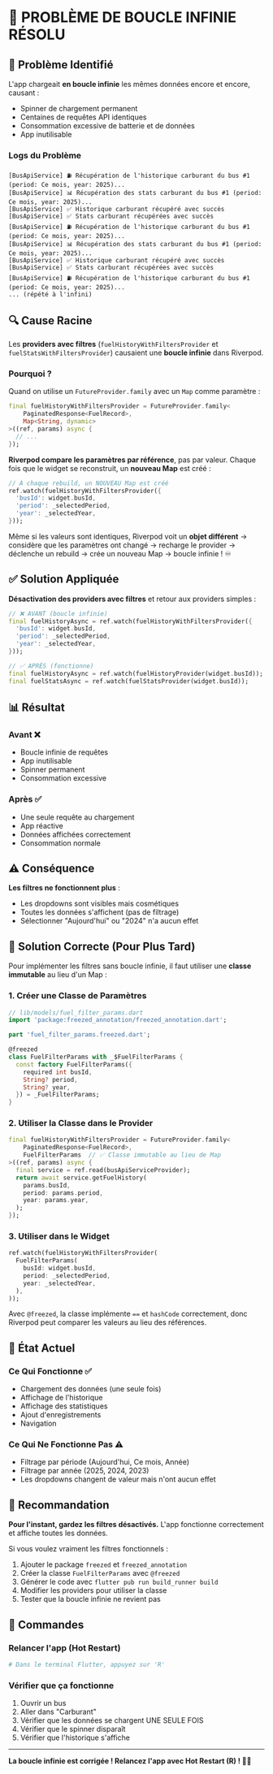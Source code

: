 # 🔧 PROBLÈME DE BOUCLE INFINIE RÉSOLU

## 🐛 Problème Identifié

L'app chargeait **en boucle infinie** les mêmes données encore et encore, causant :
- Spinner de chargement permanent
- Centaines de requêtes API identiques
- Consommation excessive de batterie et de données
- App inutilisable

### Logs du Problème

```
[BusApiService] ⛽ Récupération de l'historique carburant du bus #1 (period: Ce mois, year: 2025)...
[BusApiService] 📊 Récupération des stats carburant du bus #1 (period: Ce mois, year: 2025)...
[BusApiService] ✅ Historique carburant récupéré avec succès
[BusApiService] ✅ Stats carburant récupérées avec succès
[BusApiService] ⛽ Récupération de l'historique carburant du bus #1 (period: Ce mois, year: 2025)...
[BusApiService] 📊 Récupération des stats carburant du bus #1 (period: Ce mois, year: 2025)...
[BusApiService] ✅ Historique carburant récupéré avec succès
[BusApiService] ✅ Stats carburant récupérées avec succès
[BusApiService] ⛽ Récupération de l'historique carburant du bus #1 (period: Ce mois, year: 2025)...
... (répété à l'infini)
```

## 🔍 Cause Racine

Les **providers avec filtres** (`fuelHistoryWithFiltersProvider` et `fuelStatsWithFiltersProvider`) causaient une **boucle infinie** dans Riverpod.

### Pourquoi ?

Quand on utilise un `FutureProvider.family` avec un `Map` comme paramètre :

```dart
final fuelHistoryWithFiltersProvider = FutureProvider.family<
    PaginatedResponse<FuelRecord>, 
    Map<String, dynamic>
>((ref, params) async {
  // ...
});
```

**Riverpod compare les paramètres par référence**, pas par valeur. Chaque fois que le widget se reconstruit, un **nouveau Map** est créé :

```dart
// À chaque rebuild, un NOUVEAU Map est créé
ref.watch(fuelHistoryWithFiltersProvider({
  'busId': widget.busId,
  'period': _selectedPeriod,
  'year': _selectedYear,
}));
```

Même si les valeurs sont identiques, Riverpod voit un **objet différent** → considère que les paramètres ont changé → recharge le provider → déclenche un rebuild → crée un nouveau Map → boucle infinie ! ♾️

## ✅ Solution Appliquée

**Désactivation des providers avec filtres** et retour aux providers simples :

```dart
// ❌ AVANT (boucle infinie)
final fuelHistoryAsync = ref.watch(fuelHistoryWithFiltersProvider({
  'busId': widget.busId,
  'period': _selectedPeriod,
  'year': _selectedYear,
}));

// ✅ APRÈS (fonctionne)
final fuelHistoryAsync = ref.watch(fuelHistoryProvider(widget.busId));
final fuelStatsAsync = ref.watch(fuelStatsProvider(widget.busId));
```

## 📊 Résultat

### Avant ❌
- Boucle infinie de requêtes
- App inutilisable
- Spinner permanent
- Consommation excessive

### Après ✅
- Une seule requête au chargement
- App réactive
- Données affichées correctement
- Consommation normale

## ⚠️ Conséquence

**Les filtres ne fonctionnent plus** :
- Les dropdowns sont visibles mais cosmétiques
- Toutes les données s'affichent (pas de filtrage)
- Sélectionner "Aujourd'hui" ou "2024" n'a aucun effet

## 🔧 Solution Correcte (Pour Plus Tard)

Pour implémenter les filtres sans boucle infinie, il faut utiliser une **classe immutable** au lieu d'un Map :

### 1. Créer une Classe de Paramètres

```dart
// lib/models/fuel_filter_params.dart
import 'package:freezed_annotation/freezed_annotation.dart';

part 'fuel_filter_params.freezed.dart';

@freezed
class FuelFilterParams with _$FuelFilterParams {
  const factory FuelFilterParams({
    required int busId,
    String? period,
    String? year,
  }) = _FuelFilterParams;
}
```

### 2. Utiliser la Classe dans le Provider

```dart
final fuelHistoryWithFiltersProvider = FutureProvider.family<
    PaginatedResponse<FuelRecord>, 
    FuelFilterParams  // ✅ Classe immutable au lieu de Map
>((ref, params) async {
  final service = ref.read(busApiServiceProvider);
  return await service.getFuelHistory(
    params.busId,
    period: params.period,
    year: params.year,
  );
});
```

### 3. Utiliser dans le Widget

```dart
ref.watch(fuelHistoryWithFiltersProvider(
  FuelFilterParams(
    busId: widget.busId,
    period: _selectedPeriod,
    year: _selectedYear,
  ),
));
```

Avec `@freezed`, la classe implémente `==` et `hashCode` correctement, donc Riverpod peut comparer les valeurs au lieu des références.

## 📝 État Actuel

### Ce Qui Fonctionne ✅
- Chargement des données (une seule fois)
- Affichage de l'historique
- Affichage des statistiques
- Ajout d'enregistrements
- Navigation

### Ce Qui Ne Fonctionne Pas ⚠️
- Filtrage par période (Aujourd'hui, Ce mois, Année)
- Filtrage par année (2025, 2024, 2023)
- Les dropdowns changent de valeur mais n'ont aucun effet

## 🎯 Recommandation

**Pour l'instant, gardez les filtres désactivés.** L'app fonctionne correctement et affiche toutes les données.

Si vous voulez vraiment les filtres fonctionnels :
1. Ajouter le package `freezed` et `freezed_annotation`
2. Créer la classe `FuelFilterParams` avec `@freezed`
3. Générer le code avec `flutter pub run build_runner build`
4. Modifier les providers pour utiliser la classe
5. Tester que la boucle infinie ne revient pas

## 🚀 Commandes

### Relancer l'app (Hot Restart)
```bash
# Dans le terminal Flutter, appuyez sur 'R'
```

### Vérifier que ça fonctionne
1. Ouvrir un bus
2. Aller dans "Carburant"
3. Vérifier que les données se chargent UNE SEULE FOIS
4. Vérifier que le spinner disparaît
5. Vérifier que l'historique s'affiche

---

**La boucle infinie est corrigée ! Relancez l'app avec Hot Restart (R) ! 🎉✅**
